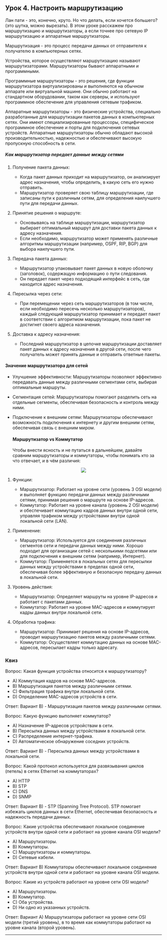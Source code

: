 ## Урок 4. Настроить маршрутизацию

Лан пати - это, конечно, круто. Но что делать, если хочется большего? (это шутка, можно вырезать). В этом уроке расскажем про маршрутизацию и маршрутизаторы, а если точнее про 
сетевую IP маршрутизацию и аппаратные маршрутизаторы.

Маршрутизация - это процесс передачи данных от отправителя к получателю в компьютерных сетях. 

Устройства, которое осуществляют маршрутизацию называют маршрутизаторами. Маршрутизаторы бывают аппаратными и программными.

Программные маршрутизаторы - это решения, где функции маршрутизатора виртуализированы и выполняются на обычном аппарате или виртуальной машине. Они обычно работают на стандартном
оборудовании, таком как серверы, и используют программное обеспечение для управления сетевым трафиком. 

Аппаратные маршрутизаторы - это физические устройства, специально разработанные для маршрутизации пакетов данных в компьютерных сетях. Они имеют специализированные процессоры, 
специфическое программное обеспечение и порты для подключения сетевых устройств. Аппаратные маршрутизаторы обычно обладают высокой производительностью, надежностью и обеспечивают
высокую пропускную способность в сети.

##### Как маршрутизатор передает данные между сетями

1. Получение пакета данных: 
   - Когда пакет данных приходит на маршрутизатор, он анализирует адрес назначения, чтобы определить, в какую сеть его нужно отправить.
   - Маршрутизатор проверяет свою таблицу маршрутизации, где записаны пути к различным сетям, для определения наилучшего пути для передачи данных.

2. Принятие решения о маршруте:
   - Основываясь на таблице маршрутизации, маршрутизатор выбирает оптимальный маршрут для доставки пакета данных к адресу назначения.
   - Если необходимо, маршрутизатор может применять различные алгоритмы маршрутизации (например, OSPF, RIP, BGP) для выбора наилучшего пути.

3. Передача пакета данных:
   - Маршрутизатор упаковывает пакет данных в новую оболочку (заголовок), содержащую информацию о пути следования.
   - Он передает пакет через подходящий интерфейс в сеть, где находится адрес назначения.

4. Пересылка через сети:
   - При перемещении через сеть маршрутизаторов (в том числе, если необходимо пересечь несколько маршрутизаторов), каждый следующий маршрутизатор принимает и передает пакет в соответствии с алгоритмом маршрутизации, пока пакет не достигнет своего адреса назначения.

5. Доставка к адресу назначения:
   - Последний маршрутизатор в цепочке маршрутизации доставляет пакет данных к адресу назначения в другой сети, после чего получатель может принять данные и отправить ответные пакеты.

#### Значение маршрутизатора для сетей
- Улучшение эффективности: Маршрутизаторы позволяют эффективно передавать данные между различными сегментами сети, выбирая оптимальные маршруты.
- Сегментация сетей: Маршрутизаторы помогают разделить сеть на отдельные сегменты, обеспечивая безопасность и контроль между ними.
- Подключение к внешним сетям: Маршрутизаторы обеспечивают возможность подключения к интернету и другим внешним сетям, обеспечивая связь с внешним миром.


  #### Маршрутизатор vs Коммутатор

  Чтобы внести ясность и не путаться в дальнейшем, давайте сравним маршрутизаторы и коммутаторы, чтобы понимать кто за что отвечает, и в чём различия:

<p align="center">
<img src="https://github.com/lexche/Testyp/assets/95694325/b51f6134-a053-4461-8aed-1b7cb3afc6da">
</p>

1. Функции:
   - Маршрутизатор: Работает на уровне сети (уровень 3 OSI модели) и выполняет функцию передачи данных между различными сетями, принимая решения о маршруте на основе IP-адресов.
   - Коммутатор: Работает на уровне канала (уровень 2 OSI модели) и обеспечивает коммутацию кадров данных внутри одной сети, управляя трафиком между устройствами внутри одной локальной сети (LAN).

2. Применение:
   - Маршрутизатор: Используется для соединения различных сегментов сети и передачи данных между ними. Хорошо подходит для организации сетей с несколькими подсетями или для подключения к внешним сетям (например, Интернет).
   - Коммутатор: Применяется в локальных сетях для пересылки данных между устройствами в пределах одной сети, обеспечивая более эффективную и безопасную передачу данных в локальной сети.

3. Уровень действия:
   - Маршрутизатор: Определяет маршруты на уровне IP-адресов и работает с пакетами данных.
   - Коммутатор: Работает на уровне MAC-адресов и коммутирует кадры данных внутри локальной сети.

4. Обработка трафика:
   - Маршрутизатор: Принимает решения на основе IP-адресов, проводит маршрутизацию пакетов между различными сетями.
   - Коммутатор: Осуществляет коммутацию данных на основе MAC-адресов, пересылает кадры только адресату.


### Квиз

Вопрос: Какая функция устройства относится к маршрутизатору?
   - A) Коммутация кадров на основе MAC-адресов.
   - B) Маршрутизация пакетов между различными сетями.
   - C) Фильтрация трафика внутри локальной сети.
   - D) Определение MAC-адресов устройств в сети.

   Ответ: Вариант B) - Маршрутизация пакетов между различными сетями. 


Вопрос: Какую функцию выполняет коммутатор?
   - A) Назначение IP-адресов устройствам в сети.
   - B) Пересылка данных между устройствами в локальной сети.
   - C) Распределение интернет-трафика.
   - D) Автоматическое обнаружение соседних устройств.

   Ответ: Вариант B) - Пересылка данных между устройствами в локальной сети. 


Вопрос: Какой протокол используется для развязывания циклов (петель) в сетях Ethernet на коммутаторах?
   - A) HTTP
   - B) STP
   - C) DNS
   - D) SNMP

   Ответ: Вариант B) - STP (Spanning Tree Protocol). STP помогает избежать циклов данных в сети Ethernet, обеспечивая безопасность и надежность передачи данных.


Вопрос: Какие устройства обеспечивают локальное соединение устройств внутри одной сети и работают на уровне канала OSI модели?
   - A) Маршрутизаторы.
   - B) Коммутаторы.
   - C) Маршрутизаторы и коммутаторы.
   - D) Сетевые кабели.

   Ответ: Вариант B) Коммутаторы обеспечивают локальное соединение устройств внутри одной сети и работают на уровне канала OSI модели.

Вопрос: Какие из устройств работают на уровне сети OSI модели?
   - A) Маршрутизаторы.
   - B) Коммутатор.
   - C) Оба устройства.
   - D) Ни одно из указанных устройств.

   Ответ: Вариант A) Маршрутизаторы работают на уровне сети OSI модели (третий уровень), в то время как коммутаторы работают на уровне канала (второй уровень).

---

